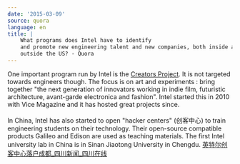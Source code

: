 ```yaml
---
date: '2015-03-09'
source: quora
language: en
title: |
    What programs does Intel have to identify
    and promote new engineering talent and new companies, both inside and
    outside the US? - Quora
---
```


One important program run by Intel is the [Creators
Project](http://thecreatorsproject.vice.com/about). It is not targeted
towards engineers though. The focus is on art and experiments : bring
together "the next generation of innovators working in indie film,
futuristic architecture, avant-garde electronica and fashion". Intel
started this in 2010 with Vice Magazine and it has hosted great projects
since.\
\
In China, Intel has also started to open \"hacker centers\" (创客中心)
to train engineering students on their technology. Their open-source
compatible products Galileo and Edison are used as teaching materials.
The first Intel university lab in China is in Sinan Jiaotong University
in Chengdu.
[英特尔创客中心落户成都\_四川新闻\_四川在线](http://sichuan.scol.com.cn/ggxw/content/2014-12/19/content_9933603.htm?node=7220)
